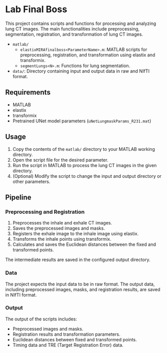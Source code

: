 # Lab Final Boss

This project contains scripts and functions for processing and analyzing lung CT images. The main functionalities include preprocessing, segmentation, registration, and transformation of lung CT images.

- `matlab/`
  - `elastixMIRAfinalboss<ParameterName>.m`: MATLAB scripts for preprocessing, registration, and transformation using elastix and transformix.
  - `segmentLungs<N>.m`: Functions for lung segmentation.
- `data/`: Directory containing input and output data in raw and NIfTI format.

## Requirements

- MATLAB
- elastix
- transformix
- Pretrained UNet model parameters (`uNetLungmaskParams_R231.mat`)

## Usage

1. Copy the contents of the `matlab/` directory to your MATLAB working directory.
2. Open the script file for the desired parameter.
3. Run the script in MATLAB to process the lung CT images in the given directory.
4. (Optional) Modify the script to change the input and output directory or other parameters.

## Pipeline
### Preprocessing and Registration

1. Preprocesses the inhale and exhale CT images.
2. Saves the preprocessed images and masks.
3. Registers the exhale image to the inhale image using elastix.
4. Transforms the inhale points using transformix.
5. Calculates and saves the Euclidean distances between the fixed and transformed points.

The intermediate results are saved in the configured output directory.

### Data

The project expects the input data to be in raw format. The output data, including preprocessed images, masks, and registration results, are saved in NIfTI format.

### Output

The output of the scripts includes:
- Preprocessed images and masks.
- Registration results and transformation parameters.
- Euclidean distances between fixed and transformed points.
- Timing data and TRE (Target Registration Error) data.
